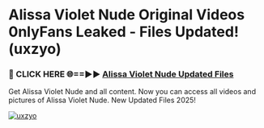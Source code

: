 # Alissa Violet Nude Original Videos 0nlyFans Leaked - Files Updated! (uxzyo)

<h3>🔴 CLICK HERE 🌐==►► <a href="https://tinyurl.com/4mcuefdz" rel="nofollow">Alissa Violet Nude Updated Files</a></h3>

Get Alissa Violet Nude and all content. Now you can access all videos and pictures of Alissa Violet Nude. New Updated Files 2025!

[![uxzyo](https://i.imgur.com/StAQSOY.gif)](https://tinyurl.com/4mcuefdz)
